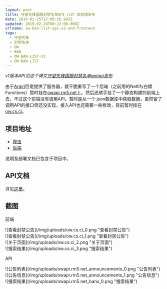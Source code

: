 ```yaml
---
layout: post
title: 守望先锋国服封禁名单API（v2）及前端发布
date: 2019-02-25T12:09:26.943Z
updated: 2019-02-26T08:22:00.000Z
urlname: ow-ban-list-api-v2-and-frontend
tags:
  - 守望先锋
  - 封禁名单
  - OW
  - BAN
  - OW-BAN-LIST-V2
  - OW-BAN-LIST
---
```

*v1版本API见这个博文[守望先锋国服封禁名单apiapi发布](https://blog.untitled.vip/2019/02/11/ow-ban-list-api/)*

由于[Argiri](https://argiri.net)巨佬提供了服务器，就干脆重写了一个后端（之前用的Netlify白嫖Functions）暂时挂在[owapi.rm5.net](https://owapi.rm5.net)上。然后还顺手挂了一个静态构建的前端上去，不过这个前端没有调用API，暂时是从一个.json数据库中获取数据，虽然留了调用API的接口但还没实现，接入API也还需要一些修改，目前暂时挂在[ow.cs.ci](https://ow.cs.ci)。

## 项目地址

* [爬虫
  ](https://github.com/Luluno01/ow-ban-list)
* [后端](https://github.com/Luluno01/ow-ban-list-backend-v2)

说明及部署文档已包含于项目中。

## API文档

详见[这里](https://github.com/Luluno01/ow-ban-list-backend-v2/tree/master/docs)。

## 截图

前端

<div style="max-width: 100%; overflow-x: scroll;">![查看封禁公告](/img/uploads/ow.cs.ci_0.png "查看封禁公告")</div>

<div style="max-width: 100%; overflow-x: scroll;">![查看封禁公告](/img/uploads/ow.cs.ci_1.png "查看封禁公告")</div>

<div style="max-width: 100%; overflow-x: scroll;">![关于页面](/img/uploads/ow.cs.ci_2.png "关于页面")</div>

<div style="max-width: 100%; overflow-x: scroll;">![搜索结果](/img/uploads/ow.cs.ci_3.png "搜索结果")</div>

API

<div style="max-width: 100%; overflow-x: scroll;">![公告列表](/img/uploads/owapi.rm5.net_announcements_0.png "公告列表")</div>

<div style="max-width: 100%; overflow-x: scroll;">![公告信息](/img/uploads/owapi.rm5.net_announcements_1.png "公告信息")</div>

<div style="max-width: 100%; overflow-x: scroll;">![搜索结果](/img/uploads/owapi.rm5.net_bans_0.png "搜索结果")</div>
